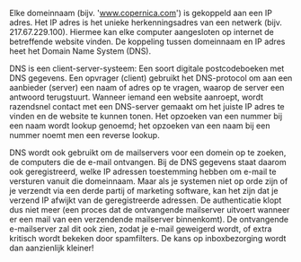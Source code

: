 Elke domeinnaam (bijv. 'www.copernica.com') is gekoppeld aan een IP
adres. Het IP adres is het unieke herkenningsadres van een netwerk
(bijv. 217.67.229.100). Hiermee kan elke computer aangesloten op
internet de betreffende website vinden. De koppeling tussen domeinnaam
en IP adres heet het Domain Name System (DNS).

DNS is een client-server-systeem: Een soort digitale postcodeboeken met
DNS gegevens. Een opvrager (client) gebruikt het DNS-protocol om aan een
aanbieder (server) een naam of adres op te vragen, waarop de server een
antwoord terugstuurt. Wanneer iemand een website aanroept, wordt
razendsnel contact met een DNS-server gemaakt om het juiste IP adres te
vinden en de website te kunnen tonen. Het opzoeken van een nummer bij
een naam wordt lookup genoemd; het opzoeken van een naam bij een nummer
noemt men een reverse lookup.

DNS wordt ook gebruikt om de mailservers voor een domein op te zoeken,
de computers die de e-mail ontvangen. Bij de DNS gegevens staat daarom
ook geregistreerd, welke IP adressen toestemming hebben om e-mail te
versturen vanuit die domeinnaam. Maar als je systemen niet op orde zijn
of je verzendt via een derde partij of marketing software, kan het zijn
dat je verzend IP afwijkt van de geregistreerde adressen. De
authenticatie klopt dus niet meer (een proces dat de ontvangende
mailserver uitvoert wanneer er een mail van een verzendende mailserver
binnenkomt). De ontvangende e-mailserver zal dit ook zien, zodat je
e-mail geweigerd wordt, of extra kritisch wordt bekeken door
spamfilters. De kans op inboxbezorging wordt dan aanzienlijk kleiner!
